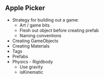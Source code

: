 ## Apple Picker

* Strategy for building out a game:
  - Art / game bits
  - Flesh out object before creating prefab
  - Naming conventions
* Creating GameObjects
* Creating Materials
* Tags
* Prefabs
* Physics - Rigidbody
  - Use gravity
  - isKinematic
